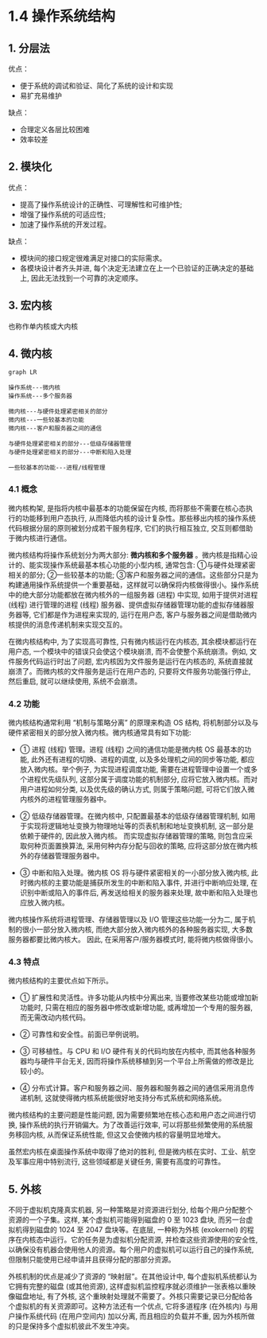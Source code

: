 # 1.4 操作系统结构

## 1. 分层法

优点：

- 便于系统的调试和验证、简化了系统的设计和实现
- 易扩充易维护

缺点：

- 合理定义各层比较困难
- 效率较差

## 2. 模块化

优点：

- 提高了操作系统设计的正确性、可理解性和可维护性;
- 增强了操作系统的可适应性;
- 加速了操作系统的开发过程。

缺点：

- 模块间的接口规定很难满足对接口的实际需求。
- 各模块设计者齐头并进, 每个决定无法建立在上一个已验证的正确决定的基础上, 因此无法找到一个可靠的决定顺序。

## 3. 宏内核

也称作单内核或大内核

## 4. 微内核

```mermaid
graph LR

操作系统---微内核
操作系统---多个服务器

微内核---与硬件处理紧密相关的部分
微内核---一些较基本的功能
微内核---客户和服务器之间的通信

与硬件处理紧密相关的部分---低级存储器管理
与硬件处理紧密相关的部分---中断和陷入处理

一些较基本的功能---进程/线程管理
```

### 4.1 概念

微内核构架, 是指将内核中最基本的功能保留在内核, 而将那些不需要在核心态执行的功能移到用户态执行, 从而降低内核的设计复杂性。那些移出内核的操作系统代码根据分层的原则被划分成若干服务程序, 它们的执行相互独立, 交互则都借助于微内核进行通信。

微内核结构将操作系统划分为两大部分:  **微内核和多个服务器** 。微内核是指精心设计的、能实现操作系统最基本核心功能的小型内核, 通常包含: ①与硬件处理紧密相关的部分; ②一些较基本的功能; ③客户和服务器之间的通信。这些部分只是为构建通用操作系统提供一个重要基础，这样就可以确保将内核做得很小。操作系统中的绝大部分功能都放在微内核外的一组服务器 (进程) 中实现, 如用于提供对进程 (线程) 进行管理的进程 (线程) 服务器、提供虚拟存储器管理功能的虚拟存储器服务器等, 它们都是作为进程来实现的, 运行在用户态, 客户与服务器之间是借助微内核提供的消息传递机制来实现交互的。

在微内核结构中, 为了实现高可靠性, 只有微内核运行在内核态, 其余模块都运行在用户态, 一个模块中的错误只会使这个模块崩溃, 而不会使整个系统崩溃。例如, 文件服务代码运行时出了问题, 宏内核因为文件服务是运行在内核态的, 系统直接就崩溃了。而微内核的文件服务是运行在用户态的, 只要将文件服务功能强行停止, 然后重启, 就可以继续使用, 系统不会崩溃。

### 4.2 功能

微内核结构通常利用 “机制与策略分离” 的原理来构造 OS 结构, 将机制部分以及与硬件紧密相关的部分放入微内核。微内核通常具有如下功能:

- ① 进程 (线程) 管理。进程 (线程) 之间的通信功能是微内核 OS 最基本的功能, 此外还有进程的切换、进程的调度, 以及多处理机之间的同步等功能, 都应放入微内核。举个例子, 为实现进程调度功能, 需要在进程管理中设置一个或多个进程优先级队列, 这部分属于调度功能的机制部分, 应将它放入微内核。而对用户进程如何分类, 以及优先级的确认方式, 则属于策略问题, 可将它们放入微内核外的进程管理服务器中。

- ② 低级存储器管理。在微内核中, 只配置最基本的低级存储器管理机制, 如用于实现将逻辑地址变换为物理地址等的页表机制和地址变换机制, 这一部分是依赖于硬件的, 因此放入微内核。 而实现虚拟存储器管理的策略, 则包含应采取何种页面置换算法, 采用何种内存分配与回收的策略, 应将这部分放在微内核外的存储器管理服务器中。

- ③ 中断和陷入处理。微内核 OS 将与硬件紧密相关的一小部分放入微内核, 此时微内核的主要功能是捕获所发生的中断和陷入事件, 并进行中断响应处理, 在识别中断或陷入的事件后, 再发送给相关的服务器来处理, 故中断和陷入处理也应放入微内核。

微内核操作系统将进程管理、存储器管理以及 I/O 管理这些功能一分为二, 属于机制的很小一部分放入微内核, 而绝大部分放入微内核外的各种服务器实现, 大多数服务器都要比微内核大。 因此, 在采用客户/服务器模式时, 能将微内核做得很小。

### 4.3 特点

微内核结构的主要优点如下所示。

- ① 扩展性和灵活性。许多功能从内核中分离出来, 当要修改某些功能或增加新功能时, 只需在相应的服务器中修改或新增功能, 或再增加一个专用的服务器, 而无需改动内核代码。

- ② 可靠性和安全性。前面已举例说明。

- ③ 可移植性。与 CPU 和 I/O 硬件有关的代码均放在内核中, 而其他各种服务器均与硬件平台无关, 因而将操作系统移植到另一个平台上所需做的修改是比较小的。

- ④ 分布式计算。客户和服务器之间、服务器和服务器之间的通信采用消息传递机制, 这就使得微内核系统能很好地支持分布式系统和网络系统。

微内核结构的主要问题是性能问题, 因为需要频繁地在核心态和用户态之间进行切换, 操作系统的执行开销偏大。为了改善运行效率, 可以将那些频繁使用的系统服务移回内核, 从而保证系统性能, 但这又会使微内核的容量明显地增大。

虽然宏内核在桌面操作系统中取得了绝对的胜利, 但是微内核在实时、工业、航空及军事应用中特别流行, 这些领域都是关键任务, 需要有高度的可靠性。

## 5. 外核

不同于虚拟机克隆真实机器, 另一种策略是对资源进行划分, 给每个用户分配整个资源的一个子集。这样, 某个虚拟机可能得到磁盘的 0 至 1023 盘块, 而另一台虚拟机得到磁盘的 1024 至 2047 盘块等。在底层, 一种称为外核 (exokernel) 的程序在内核态中运行。它的任务是为虚拟机分配资源, 并检查这些资源使用的安全性, 以确保没有机器会使用他人的资源。每个用户的虚拟机可以运行自己的操作系统, 但限制只能使用已经申请并且获得分配的那部分资源。

外核机制的优点是减少了资源的 “映射层”。在其他设计中, 每个虚拟机系统都认为它拥有完整的磁盘 (或其他资源), 这样虚拟机监控程序就必须维护一张表格以重映像磁盘地址, 有了外核, 这个重映射处理就不需要了。外核只需要记录已分配给各个虚拟机的有关资源即可。这种方法还有一个优点, 它将多道程序 (在外核内) 与用户操作系统代码 (在用户空间内) 加以分离, 而且相应的负载并不重, 因为外核所做的只是保持多个虚拟机彼此不发生冲突。
